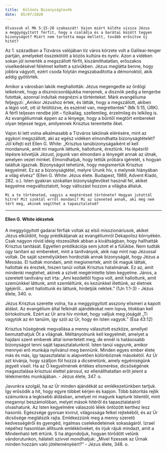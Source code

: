 ```yaml
---
title:  Különös Bizonyságtevők
date:  05/07/2020
---
```


`Olvassuk el Mk 5:15-20 szakaszát! Vajon miért küldte vissza Jézus a meggyógyított férfit, hogy a családja és a barátai között tegyen bizonyságot? Miért nem tartotta maga mellett, tovább erősítve új hitét?`

Az 1. században a Tízváros valójában tíz város körzete volt a Galileai-tenger partján, amelyeket összekötött a közös kultúra és nyelv. Azon a vidéken sokan jól ismerték a megszállott férfit, kiszámíthatatlan, erőszakos viselkedésével félelmet keltett a szívükben. Jézus meglátta benne, hogy jobbra vágyott, ezért csoda folytán megszabadította a démonoktól, akik addig gyötörték.  

Amikor a városban lakók meghallották: Jézus megengedte az ördögi lelkeknek, hogy a disznócsordájukba menjenek, a disznók pedig a tengerbe futottak, azonnal indultak megnézni a történteket. Márk evangéliuma feljegyzi: „Amikor Jézushoz értek, és látták, hogy a megszállott, akiben a légió volt, ott ül felöltözve, és eszénél van, megrettentek” (Mk 5:15, ÚRK). A férfi teljesen rendbe jött – fizikailag, szellemileg, érzelmileg és lelkileg is. Az evangéliumnak éppen az a lényege, hogy a bűntől megtört embereket olyan teljessé tegye, amilyennek Krisztus teremtette őket.

Vajon ki lett volna alkalmasabb a Tízváros lakóinak elérésére, mint az egykori megszállott, aki az egész vidéken elmondhatta bizonyságtételét? Jól kifejti ezt Ellen G. White: „Krisztus tanúbizonyságaiként el kell mondanunk, amit mi magunk láttunk, hallottunk, éreztünk. Ha lépésről lépésre követjük Jézust, jogunk van elmondani a lényegét annak az útnak, amelyen vezet minket. Elmondhatjuk, hogy tettük próbára ígéretét, s hogyan találtuk igaznak. Bizonyságot tehetünk, hogy megismertük Krisztus kegyelmét. Ez az a bizonyságtétel, melyre Urunk hív, s melynek hiányában a világ elvész” (Ellen G. White: Jézus élete. Budapest, 1989, Advent Kiadó, 282. o.). Isten gyakran szokatlan bizonyságtevőket használ fel, akiket kegyelme megváltoztatott, hogy változást hozzon a világba általuk.

`Mi a te történeted, vagyis a megtérésed története? Hogyan jutottál hitre? Mit szoktál erről mondani? Mi az üzeneted annak, aki még nem tért meg, akinek segíthet a tapasztalatod?`

---

#### Ellen G. White idézetek

A meggyógyított gadarai férfiak voltak az első misszionáriusok, akiket Jézus elküldött, hogy prédikáljanak az evangéliumról Dekapolisz környékén. Csak nagyon rövid ideig részesültek abban a kiváltságban, hogy hallhatták Krisztus tanítását. Egyetlen prédikációja sem jutott el a fülükbe. Nem tudták úgy tanítani az embereket, mint a tanítványok, akik nap mint nap Jézussal voltak. De saját személyükben hordozták annak bizonyságát, hogy Jézus a Messiás. El tudták mondani, amit megismertek, amit ők maguk láttak, hallottak és éreztek, hiszen tanúi voltak Krisztus hatalmának. Ez az, amit mindenki megtehet, akinek a szívét megérintette Isten kegyelme. János, a szeretett tanítvány ezt írta: „Ami kezdettől fogva volt, amit hallottunk, amit szemünkkel láttunk, amit szemléltünk, és kezünkkel illettünk, az életnek Igéjéről... amit hallottunk és láttunk, hirdetjük néktek.” (1Jn 1:1-3) - Jézus élete, 340. o.

Jézus Krisztus szerette volna, ha a meggyógyított asszony elismeri a kapott áldást. Az evangélium által felkínált ajándékokat nem lopva, titokban kell birtokolnunk. Ezért az Úr arra hív minket, hogy valljuk meg jóságát „Ti vagytok az én tanúim, így szól az Úr, hogy én Isten vagyok.” (Ésa 43:12)

Krisztus hűségének megvallása a menny választott eszköze, amellyel bemutathatjuk Őt a világnak. Méltányolnunk kell kegyelmét, amelyet a hajdani szent emberek által ismertetett meg, de ennél is hatásosabb bizonyságot tenni saját tapasztalatunkról. Isten tanúi vagyunk, amikor mennyei erő munkája nyilvánul meg bennünk. Minden egyes ember élete más és más, így tapasztalatai is alapvetően különböznek másokétól. Az Úr azt kívánja, hogy szálljon föl hozzá a dicséretünk, amely egyéniségünk jegyeit viseli. Ha az Ő kegyelmének értékes elismerése, dicsőségének magasztalása krisztusi élettel párosul, ez ellenállhatatlan erőt jelent a lélekmentés munkájában. - Jézus élete, 347. o.

Javunkra szolgál, ha az Úr minden ajándékát az emlékezetünkben tartjuk. Így erősödik a hit, hogy egyre többet kérjen és kapjon. Több bátorítás rejlik számunkra a legkisebb áldásban, amelyet mi magunk kaptunk Istentől, mint megannyi beszámolóban, melyet mások hitéről és tapasztalatairól olvashatunk. Az Isten kegyelmére válaszoló lélek öntözött kerthez lesz hasonló. Egészsége gyorsan kivirul, világossága felkel rejtekéből, és az Úr dicsősége meglátszik rajta. Emlékezzünk meg a menny szerető kedvességéről és gyengéd, irgalmas cselekedeteinek sokaságáról. Izrael népéhez hasonlóan állítsunk emlékköveket, és írjuk rájuk mindazt, amit a Mindenható tett értünk. S ha átgondoljuk, hogyan törődött velünk vándorutunkon, hálatelt szívvel mondhatjuk: „Mivel fizessek az Úrnak minden hozzám való jótéteményéért?” - Jézus élete, 348. o.